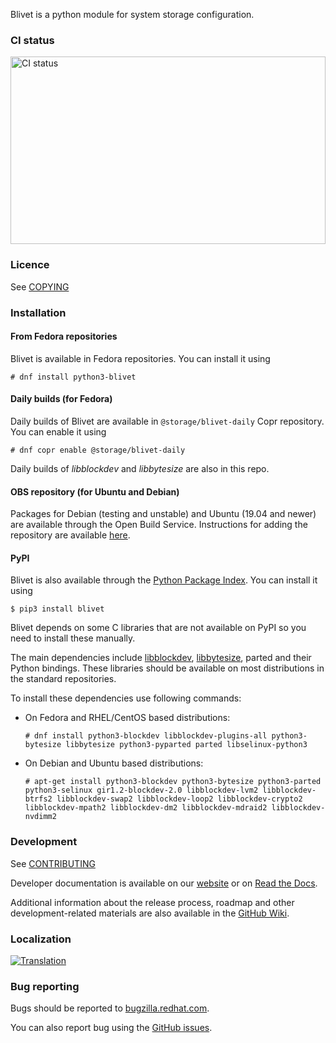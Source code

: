 Blivet is a python module for system storage configuration.

### CI status

<img alt="CI status" src="https://fedorapeople.org/groups/storage_apis/statuses/blivet-master.svg" width="100%" height="300ex" />

### Licence

See [COPYING](https://github.com/storaged-project/blivet/blob/master/COPYING)

### Installation

#### From Fedora repositories

Blivet is available in Fedora repositories. You can install it using

    # dnf install python3-blivet

#### Daily builds (for Fedora)

Daily builds of Blivet are available in `@storage/blivet-daily` Copr repository.
You can enable it using

    # dnf copr enable @storage/blivet-daily

Daily builds of _libblockdev_ and _libbytesize_ are also in this repo.

#### OBS repository (for Ubuntu and Debian)

Packages for Debian (testing and unstable) and Ubuntu (19.04 and newer) are available through the Open Build Service.
Instructions for adding the repository are available [here](https://software.opensuse.org/download.html?project=home:vtrefny&package=python3-blivet).

#### PyPI

Blivet is also available through the [Python Package Index](https://pypi.org/project/blivet/).
You can install it using

    $ pip3 install blivet

Blivet depends on some C libraries that are not available on PyPI so you need to install these manually.

The main dependencies include [libblockdev](https://github.com/storaged-project/libblockdev), [libbytesize](https://github.com/storaged-project/libbytesize), parted and their Python bindings.
These libraries should be available on most distributions in the standard repositories.

To install these dependencies use following commands:

 * On Fedora and RHEL/CentOS based distributions:

       # dnf install python3-blockdev libblockdev-plugins-all python3-bytesize libbytesize python3-pyparted parted libselinux-python3
 * On Debian and Ubuntu based distributions:

       # apt-get install python3-blockdev python3-bytesize python3-parted python3-selinux gir1.2-blockdev-2.0 libblockdev-lvm2 libblockdev-btrfs2 libblockdev-swap2 libblockdev-loop2 libblockdev-crypto2 libblockdev-mpath2 libblockdev-dm2 libblockdev-mdraid2 libblockdev-nvdimm2

### Development

See [CONTRIBUTING](https://github.com/storaged-project/blivet/blob/master/CONTRIBUTING)

Developer documentation is available on our [website](http://storaged.org/blivet/docs/) or on [Read the Docs](https://blivet.readthedocs.io/en/latest/).

Additional information about the release process, roadmap and other development-related materials are also available in the [GitHub Wiki](https://github.com/storaged-project/blivet/wiki).

### Localization

[![Translation](https://translate.fedoraproject.org/widgets/blivet/-/blivet-master/287x66-grey.png)](https://translate.fedoraproject.org/engage/blivet/?utm_source=widget)

### Bug reporting

Bugs should be reported to [bugzilla.redhat.com](https://bugzilla.redhat.com/enter_bug.cgi?product=Fedora&component=python-blivet).

You can also report bug using the [GitHub issues](https://github.com/storaged-project/blivet/issues).
